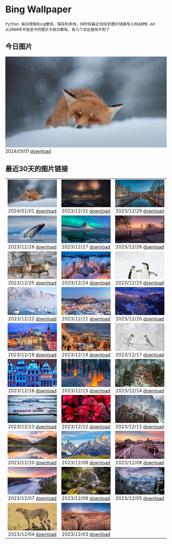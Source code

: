 # Bing Wallpaper

```
Python 每日爬取Bing壁纸，保存到本地，同时将最近30天的图片链接写入README.md
从2009年开始至今的图片大部分都有，有几个实在是找不到了
```



## 今日图片


![](./images/2024/01/01/SleepingFox_ZH-CN2622967726_1920x1080_2024-01-01.jpg)2024/01/01 [download](./images/2024/01/01/SleepingFox_ZH-CN2622967726_1920x1080_2024-01-01.jpg)

## 最近30天的图片链接


|      |      |      |
| :----: | :----: | :----: |
|![](./images/2024/01/01/SleepingFox_ZH-CN2622967726_1920x1080_2024-01-01.jpg)2024/01/01 [download](./images/2024/01/01/SleepingFox_ZH-CN2622967726_1920x1080_2024-01-01.jpg)|![](./images/2023/12/31/ThailandNewYears_ZH-CN2058192262_1920x1080_2023-12-31.jpg)2023/12/31 [download](./images/2023/12/31/ThailandNewYears_ZH-CN2058192262_1920x1080_2023-12-31.jpg)|![](./images/2023/12/29/BlueAmsterdam_ZH-CN0483591394_1920x1080_2023-12-29.jpg)2023/12/29 [download](./images/2023/12/29/BlueAmsterdam_ZH-CN0483591394_1920x1080_2023-12-29.jpg)|
|![](./images/2023/12/28/GreenlandHumpback_ZH-CN8145852053_1920x1080_2023-12-28.jpg)2023/12/28 [download](./images/2023/12/28/GreenlandHumpback_ZH-CN8145852053_1920x1080_2023-12-28.jpg)|![](./images/2023/12/27/KirkjufellAurora_ZH-CN7878752057_1920x1080_2023-12-27.jpg)2023/12/27 [download](./images/2023/12/27/KirkjufellAurora_ZH-CN7878752057_1920x1080_2023-12-27.jpg)|![](./images/2023/12/26/BoxingDaySunrise_ZH-CN7431512686_1920x1080_2023-12-26.jpg)2023/12/26 [download](./images/2023/12/26/BoxingDaySunrise_ZH-CN7431512686_1920x1080_2023-12-26.jpg)|
|![](./images/2023/12/25/CaribouChristmas_ZH-CN6264028572_1920x1080_2023-12-25.jpg)2023/12/25 [download](./images/2023/12/25/CaribouChristmas_ZH-CN6264028572_1920x1080_2023-12-25.jpg)|![](./images/2023/12/24/EstoniaXmasEve_ZH-CN5870799404_1920x1080_2023-12-24.jpg)2023/12/24 [download](./images/2023/12/24/EstoniaXmasEve_ZH-CN5870799404_1920x1080_2023-12-24.jpg)|![](./images/2023/12/23/FestivusPenguins_ZH-CN5191348531_1920x1080_2023-12-23.jpg)2023/12/23 [download](./images/2023/12/23/FestivusPenguins_ZH-CN5191348531_1920x1080_2023-12-23.jpg)|
|![](./images/2023/12/22/WinterSolstice2023_ZH-CN4450201916_1920x1080_2023-12-22.jpg)2023/12/22 [download](./images/2023/12/22/WinterSolstice2023_ZH-CN4450201916_1920x1080_2023-12-22.jpg)|![](./images/2023/12/21/LjubljanaLights_ZH-CN3179297953_1920x1080_2023-12-21.jpg)2023/12/21 [download](./images/2023/12/21/LjubljanaLights_ZH-CN3179297953_1920x1080_2023-12-21.jpg)|![](./images/2023/12/20/ValGardenaItaly_ZH-CN2405437494_1920x1080_2023-12-20.jpg)2023/12/20 [download](./images/2023/12/20/ValGardenaItaly_ZH-CN2405437494_1920x1080_2023-12-20.jpg)|
|![](./images/2023/12/19/WarsawChristmas_ZH-CN0949732911_1920x1080_2023-12-19.jpg)2023/12/19 [download](./images/2023/12/19/WarsawChristmas_ZH-CN0949732911_1920x1080_2023-12-19.jpg)|![](./images/2023/12/18/CapitolReefSnow_ZH-CN0085775882_1920x1080_2023-12-18.jpg)2023/12/18 [download](./images/2023/12/18/CapitolReefSnow_ZH-CN0085775882_1920x1080_2023-12-18.jpg)|![](./images/2023/12/17/WinterWaxwings_ZH-CN9274297835_1920x1080_2023-12-17.jpg)2023/12/17 [download](./images/2023/12/17/WinterWaxwings_ZH-CN9274297835_1920x1080_2023-12-17.jpg)|
|![](./images/2023/12/16/GrandPlaceXmas_ZH-CN8299342316_1920x1080_2023-12-16.jpg)2023/12/16 [download](./images/2023/12/16/GrandPlaceXmas_ZH-CN8299342316_1920x1080_2023-12-16.jpg)|![](./images/2023/12/15/SantaPark_ZH-CN7444715899_1920x1080_2023-12-15.jpg)2023/12/15 [download](./images/2023/12/15/SantaPark_ZH-CN7444715899_1920x1080_2023-12-15.jpg)|![](./images/2023/12/14/BorealOwl_ZH-CN7957240111_1920x1080_2023-12-14.jpg)2023/12/14 [download](./images/2023/12/14/BorealOwl_ZH-CN7957240111_1920x1080_2023-12-14.jpg)|
|![](./images/2023/12/13/LofotenRorbu_ZH-CN7790383976_1920x1080_2023-12-13.jpg)2023/12/13 [download](./images/2023/12/13/LofotenRorbu_ZH-CN7790383976_1920x1080_2023-12-13.jpg)|![](./images/2023/12/12/Poinsettia_ZH-CN7255902344_1920x1080_2023-12-12.jpg)2023/12/12 [download](./images/2023/12/12/Poinsettia_ZH-CN7255902344_1920x1080_2023-12-12.jpg)|![](./images/2023/12/11/MountainDayChina_ZH-CN6894169616_1920x1080_2023-12-11.jpg)2023/12/11 [download](./images/2023/12/11/MountainDayChina_ZH-CN6894169616_1920x1080_2023-12-11.jpg)|
|![](./images/2023/12/10/LlanberisSnowdoniaSunset_ZH-CN6682238671_1920x1080_2023-12-10.jpg)2023/12/10 [download](./images/2023/12/10/LlanberisSnowdoniaSunset_ZH-CN6682238671_1920x1080_2023-12-10.jpg)|![](./images/2023/12/09/PatagoniaGuanaco_ZH-CN6438038982_1920x1080_2023-12-09.jpg)2023/12/09 [download](./images/2023/12/09/PatagoniaGuanaco_ZH-CN6438038982_1920x1080_2023-12-09.jpg)|![](./images/2023/12/08/JerseyIsland_ZH-CN6224973235_1920x1080_2023-12-08.jpg)2023/12/08 [download](./images/2023/12/08/JerseyIsland_ZH-CN6224973235_1920x1080_2023-12-08.jpg)|
|![](./images/2023/12/07/GrandCanyonVerdon_ZH-CN6025902720_1920x1080_2023-12-07.jpg)2023/12/07 [download](./images/2023/12/07/GrandCanyonVerdon_ZH-CN6025902720_1920x1080_2023-12-07.jpg)|![](./images/2023/12/06/DardagnaWaterfalls_ZH-CN5613123621_1920x1080_2023-12-06.jpg)2023/12/06 [download](./images/2023/12/06/DardagnaWaterfalls_ZH-CN5613123621_1920x1080_2023-12-06.jpg)|![](./images/2023/12/05/AlpsCastles_ZH-CN5078013932_1920x1080_2023-12-05.jpg)2023/12/05 [download](./images/2023/12/05/AlpsCastles_ZH-CN5078013932_1920x1080_2023-12-05.jpg)|
|![](./images/2023/12/04/CheetahDay_ZH-CN5114530695_1920x1080_2023-12-04.jpg)2023/12/04 [download](./images/2023/12/04/CheetahDay_ZH-CN5114530695_1920x1080_2023-12-04.jpg)|![](./images/2023/12/03/VermilionCliffs_ZH-CN3945784250_1920x1080_2023-12-03.jpg)2023/12/03 [download](./images/2023/12/03/VermilionCliffs_ZH-CN3945784250_1920x1080_2023-12-03.jpg)|

